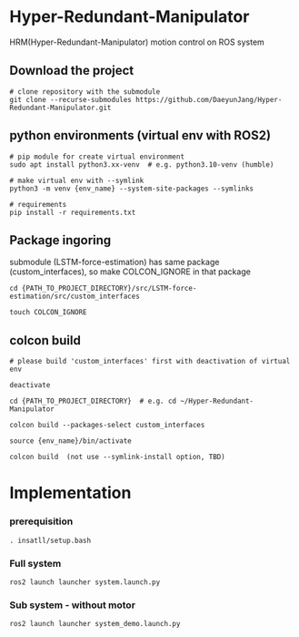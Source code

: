 # Hyper-Redundant-Manipulator
HRM(Hyper-Redundant-Manipulator) motion control on ROS system

## Download the project
```
# clone repository with the submodule
git clone --recurse-submodules https://github.com/DaeyunJang/Hyper-Redundant-Manipulator.git
```

## python environments (virtual env with ROS2)
```
# pip module for create virtual environment
sudo apt install python3.xx-venv  # e.g. python3.10-venv (humble)

# make virtual env with --symlink
python3 -m venv {env_name} --system-site-packages --symlinks

# requirements
pip install -r requirements.txt
```

## Package ingoring
submodule (LSTM-force-estimation) has same package (custom_interfaces), so make COLCON_IGNORE in that package
```
cd {PATH_TO_PROJECT_DIRECTORY}/src/LSTM-force-estimation/src/custom_interfaces

touch COLCON_IGNORE
```

## colcon build
```
# please build 'custom_interfaces' first with deactivation of virtual env

deactivate

cd {PATH_TO_PROJECT_DIRECTORY}  # e.g. cd ~/Hyper-Redundant-Manipulator

colcon build --packages-select custom_interfaces

source {env_name}/bin/activate

colcon build  (not use --symlink-install option, TBD)
```

# Implementation
### prerequisition
```
. insatll/setup.bash
```
### Full system
```
ros2 launch launcher system.launch.py
```

### Sub system - without motor
```
ros2 launch launcher system_demo.launch.py
```
